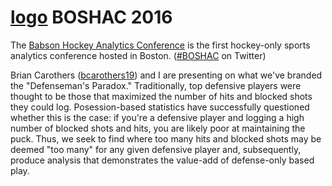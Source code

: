 # [logo](https://raw.githubusercontent.com/josephnelson93/dekegeek/master/boshac16/assets/images/logo.png) BOSHAC 2016

The [Babson Hockey Analytics Conference](http://statsportsconsulting.com/boshac2016/) is the first hockey-only sports analytics conference hosted in Boston. ([#BOSHAC](https://twitter.com/hashtag/BOSHAC) on Twitter)

Brian Carothers ([bcarothers19](https://github.com/bcarothers19)) and I are presenting on what we've branded the "Defenseman's Paradox." Traditionally, top defensive players were thought to be those that maximized the number of hits and blocked shots they could log. Posession-based statistics have successfully questioned whether this is the case: if you're a defensive player and logging a high number of blocked shots and hits, you are likely poor at maintaining the puck. Thus, we seek to find where too many hits and blocked shots may be deemed "too many" for any given defensive player and, subsequently, produce analysis that demonstrates the value-add of defense-only based play.